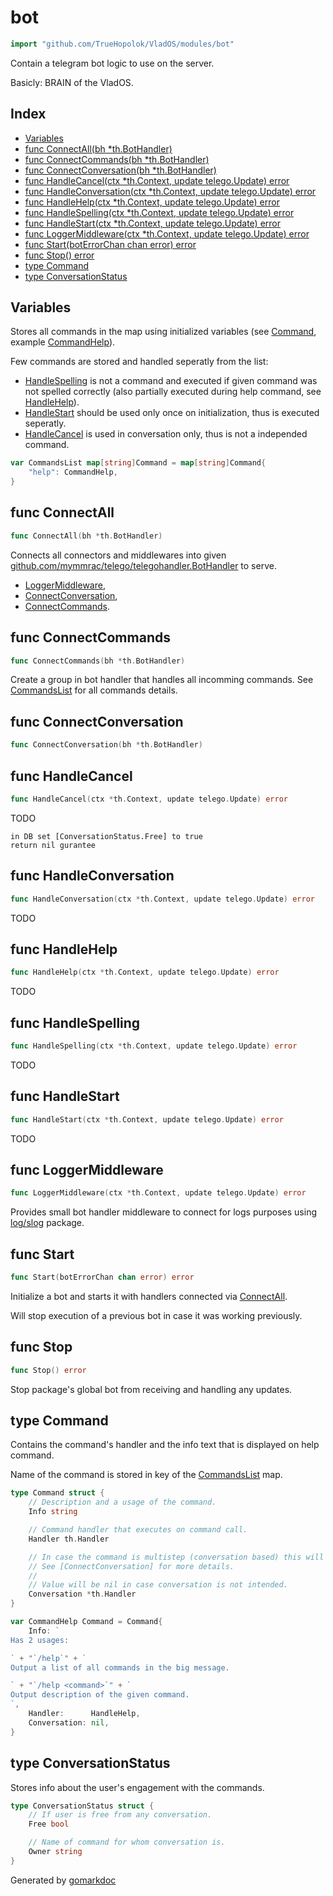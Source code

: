 <!-- Code generated by gomarkdoc. DO NOT EDIT -->

# bot

```go
import "github.com/TrueHopolok/VladOS/modules/bot"
```

Contain a telegram bot logic to use on the server.

Basicly: BRAIN of the VladOS.

## Index

- [Variables](<#variables>)
- [func ConnectAll\(bh \*th.BotHandler\)](<#ConnectAll>)
- [func ConnectCommands\(bh \*th.BotHandler\)](<#ConnectCommands>)
- [func ConnectConversation\(bh \*th.BotHandler\)](<#ConnectConversation>)
- [func HandleCancel\(ctx \*th.Context, update telego.Update\) error](<#HandleCancel>)
- [func HandleConversation\(ctx \*th.Context, update telego.Update\) error](<#HandleConversation>)
- [func HandleHelp\(ctx \*th.Context, update telego.Update\) error](<#HandleHelp>)
- [func HandleSpelling\(ctx \*th.Context, update telego.Update\) error](<#HandleSpelling>)
- [func HandleStart\(ctx \*th.Context, update telego.Update\) error](<#HandleStart>)
- [func LoggerMiddleware\(ctx \*th.Context, update telego.Update\) error](<#LoggerMiddleware>)
- [func Start\(botErrorChan chan error\) error](<#Start>)
- [func Stop\(\) error](<#Stop>)
- [type Command](<#Command>)
- [type ConversationStatus](<#ConversationStatus>)


## Variables

<a name="CommandsList"></a>Stores all commands in the map using initialized variables \(see [Command](<#Command>), example [CommandHelp](<#CommandHelp>)\).

Few commands are stored and handled seperatly from the list:

- [HandleSpelling](<#HandleSpelling>) is not a command and executed if given command was not spelled correctly \(also partially executed during help command, see [HandleHelp](<#HandleHelp>)\).
- [HandleStart](<#HandleStart>) should be used only once on initialization, thus is executed seperatly.
- [HandleCancel](<#HandleCancel>) is used in conversation only, thus is not a independed command.

```go
var CommandsList map[string]Command = map[string]Command{
    "help": CommandHelp,
}
```

<a name="ConnectAll"></a>
## func ConnectAll

```go
func ConnectAll(bh *th.BotHandler)
```

Connects all connectors and middlewares into given [github.com/mymmrac/telego/telegohandler.BotHandler](<https://pkg.go.dev/github.com/mymmrac/telego/telegohandler/#BotHandler>) to serve.

- [LoggerMiddleware](<#LoggerMiddleware>),
- [ConnectConversation](<#ConnectConversation>),
- [ConnectCommands](<#ConnectCommands>).

<a name="ConnectCommands"></a>
## func ConnectCommands

```go
func ConnectCommands(bh *th.BotHandler)
```

Create a group in bot handler that handles all incomming commands. See [CommandsList](<#CommandsList>) for all commands details.

<a name="ConnectConversation"></a>
## func ConnectConversation

```go
func ConnectConversation(bh *th.BotHandler)
```



<a name="HandleCancel"></a>
## func HandleCancel

```go
func HandleCancel(ctx *th.Context, update telego.Update) error
```

TODO

```
in DB set [ConversationStatus.Free] to true
return nil gurantee
```

<a name="HandleConversation"></a>
## func HandleConversation

```go
func HandleConversation(ctx *th.Context, update telego.Update) error
```

TODO

<a name="HandleHelp"></a>
## func HandleHelp

```go
func HandleHelp(ctx *th.Context, update telego.Update) error
```

TODO

<a name="HandleSpelling"></a>
## func HandleSpelling

```go
func HandleSpelling(ctx *th.Context, update telego.Update) error
```

TODO

<a name="HandleStart"></a>
## func HandleStart

```go
func HandleStart(ctx *th.Context, update telego.Update) error
```

TODO

<a name="LoggerMiddleware"></a>
## func LoggerMiddleware

```go
func LoggerMiddleware(ctx *th.Context, update telego.Update) error
```

Provides small bot handler middleware to connect for logs purposes using [log/slog](<https://pkg.go.dev/log/slog/>) package.

<a name="Start"></a>
## func Start

```go
func Start(botErrorChan chan error) error
```

Initialize a bot and starts it with handlers connected via [ConnectAll](<#ConnectAll>).

Will stop execution of a previous bot in case it was working previously.

<a name="Stop"></a>
## func Stop

```go
func Stop() error
```

Stop package's global bot from receiving and handling any updates.

<a name="Command"></a>
## type Command

Contains the command's handler and the info text that is displayed on help command.

Name of the command is stored in key of the [CommandsList](<#CommandsList>) map.

```go
type Command struct {
    // Description and a usage of the command.
    Info string

    // Command handler that executes on command call.
    Handler th.Handler

    // In case the command is multistep (conversation based) this will handle the conversation.
    // See [ConnectConversation] for more details.
    //
    // Value will be nil in case conversation is not intended.
    Conversation *th.Handler
}
```

<a name="CommandHelp"></a>

```go
var CommandHelp Command = Command{
    Info: `
Has 2 usages:

` + "`/help`" + `
Output a list of all commands in the big message.

` + "`/help <command>`" + `
Output description of the given command.
`,
    Handler:      HandleHelp,
    Conversation: nil,
}
```

<a name="ConversationStatus"></a>
## type ConversationStatus

Stores info about the user's engagement with the commands.

```go
type ConversationStatus struct {
    // If user is free from any conversation.
    Free bool

    // Name of command for whom conversation is.
    Owner string
}
```

Generated by [gomarkdoc](<https://github.com/princjef/gomarkdoc>)
